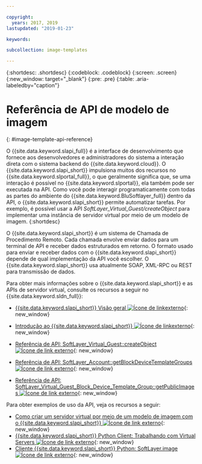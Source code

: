 ```yaml
---

copyright:
  years: 2017, 2019
lastupdated: "2019-01-23"

keywords:

subcollection: image-templates

---
```


{:shortdesc: .shortdesc}
{:codeblock: .codeblock}
{:screen: .screen}
{:new_window: target="_blank"}
{:pre: .pre}
{:table: .aria-labeledby="caption"}

# Referência de API de modelo de imagem
{: #image-template-api-reference}

O {{site.data.keyword.slapi_full}} é a interface de desenvolvimento que fornece aos desenvolvedores e administradores do sistema a interação direta com o sistema backend do {{site.data.keyword.cloud}}. O {{site.data.keyword.slapi_short}} impulsiona muitos dos recursos no {{site.data.keyword.slportal_full}}, o que geralmente significa que, se uma interação é possível no {{site.data.keyword.slportal}}, ela também pode ser executada na API. Como você pode interagir programaticamente com todas as partes do ambiente do {{site.data.keyword.BluSoftlayer_full}} dentro da API, o {{site.data.keyword.slapi_short}} permite automatizar tarefas. Por exemplo, é possível usar
a API *SoftLayer_Virtual_Guest/createObject* para implementar uma instância de servidor virtual por meio de um modelo de imagem.
{:shortdesc}

O {{site.data.keyword.slapi_short}} é um sistema de Chamada de Procedimento Remoto. Cada chamada envolve enviar dados para um terminal de API e receber dados estruturados em retorno. O formato usado para enviar e receber dados com o {{site.data.keyword.slapi_short}} depende de qual implementação da API você escolher. O {{site.data.keyword.slapi_short}} usa atualmente SOAP, XML-RPC ou REST para transmissão de dados.

Para obter mais informações sobre o {{site.data.keyword.slapi_short}} e as APIs de servidor virtual, consulte os recursos a seguir no {{site.data.keyword.sldn_full}}:
* [{{site.data.keyword.slapi_short}} Visão geral ![Ícone de linkexterno](../icons/launch-glyph.svg "Ícone de link externo")](https://softlayer.github.io/reference/softlayerapi/){: new_window}

* [Introdução ao {{site.data.keyword.slapi_short}} ![Ícone de linkexterno](../icons/launch-glyph.svg "Ícone de link externo")](https://softlayer.github.io/article/getting-started/){: new_window}

* [Referência de API: SoftLayer_Virtual_Guest::createObject ![Ícone de link externo](../icons/launch-glyph.svg "Ícone de linkexterno")](https://softlayer.github.io/reference/services/SoftLayer_Virtual_Guest/createObject/){: new_window}

* [Referência de API: SoftLayer_Account::getBlockDeviceTemplateGroups ![Ícone de link externo](../icons/launch-glyph.svg "Ícone de link externo")](https://softlayer.github.io/reference/services/SoftLayer_Account/getBlockDeviceTemplateGroups/){: new_window}
* [Referência de API: SoftLayer_Virtual_Guest_Block_Device_Template_Group::getPublicImages ![Ícone de link externo](../icons/launch-glyph.svg "Ícone de link externo")](https://softlayer.github.io/reference/services/SoftLayer_Virtual_Guest_Block_Device_Template_Group/getPublicImages/){: new_window}

Para obter exemplos de uso da API, veja os recursos a seguir:
* [Como criar um servidor virtual por meio de um modelo de imagem com o {{site.data.keyword.slapi_short}} ![Ícone de link externo](../icons/launch-glyph.svg "Ícone de link externo")](https://stackoverflow.com/questions/41138874/how-to-create-virtual-server-using-standard-template-softlayer-using-rest-api){: new_window}
* [{{site.data.keyword.slapi_short}} Python Client: Trabalhando com Virtual Servers ![Ícone de link externo](../icons/launch-glyph.svg "Ícone de link externo")](http://softlayer-python.readthedocs.io/en/latest/cli/vs.html){: new_window}
* [Cliente {{site.data.keyword.slapi_short}} Python: SoftLayer.image ![Ícone de link externo](../icons/launch-glyph.svg "Ícone de link externo")](https://softlayer-api-python-client.readthedocs.io/en/latest/api/managers/image/){: new_window}
